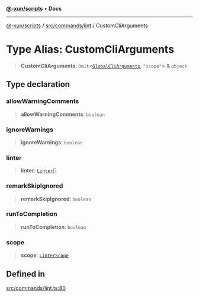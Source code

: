 [**@-xun/scripts**](../../../../README.md) • **Docs**

***

[@-xun/scripts](../../../../README.md) / [src/commands/lint](../README.md) / CustomCliArguments

# Type Alias: CustomCliArguments

> **CustomCliArguments**: `Omit`\<[`GlobalCliArguments`](../../../configure/type-aliases/GlobalCliArguments.md), `"scope"`\> & `object`

## Type declaration

### allowWarningComments

> **allowWarningComments**: `boolean`

### ignoreWarnings

> **ignoreWarnings**: `boolean`

### linter

> **linter**: [`Linter`](../enumerations/Linter.md)[]

### remarkSkipIgnored

> **remarkSkipIgnored**: `boolean`

### runToCompletion

> **runToCompletion**: `boolean`

### scope

> **scope**: [`LinterScope`](LinterScope.md)

## Defined in

[src/commands/lint.ts:80](https://github.com/Xunnamius/xscripts/blob/86b76a595de7a0bbf273ef7bb201d4c62f5e3d77/src/commands/lint.ts#L80)
